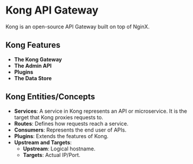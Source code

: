 # Kong API Gateway

Kong is an open-source API Gateway built on top of NginX.

## Kong Features  
- **The Kong Gateway**  
- **The Admin API**  
- **Plugins**  
- **The Data Store**  

## Kong Entities/Concepts  

- **Services**: A service in Kong represents an API or microservice. It is the target that Kong proxies requests to.  
- **Routes**: Defines how requests reach a service.  
- **Consumers**: Represents the end user of APIs.  
- **Plugins**: Extends the features of Kong.  
- **Upstream and Targets**:  
  - **Upstream**: Logical hostname.  
  - **Targets**: Actual IP/Port.  
